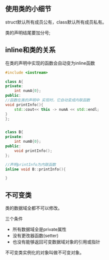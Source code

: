 ## 使用类的小细节
struct默认所有成员公有，class默认所有成员私有。

类的声明结尾要加分号;

## inline和类的关系
在类的声明中实现的函数会自动变为inline函数
``` cpp
#include <iostream>

class A{
private:
    int numA{0};
public:
//函数在类的声明中 实现时，它自动变成内联函数
void printInfo(){
    std::cout<< this -> numA << std::endl;
}    
};


class B{
private:
    int numB{0};
public:
    void printInfo();
};

//声明printInfo为内联函数
inline void B::printInfo(){

}
```

## 不可变类
类的数据域全都不可以修改。

三个条件
 - 所有数据域全是private属性
 - 没有更改器函数(setter)
 - 也没有能够返回可变数据域对象的引用或指针

不可变类实例化的对象叫做不可变对象。
